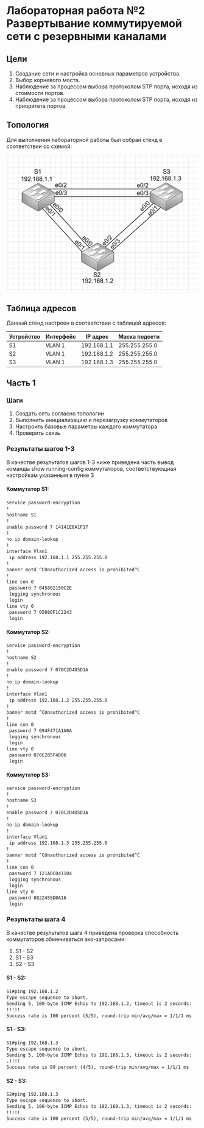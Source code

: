 # Лабораторная работа №2 Развертывание коммутируемой сети с резервными каналами
## Цели 

1) Создание сети и настройка основных параметров устройства.
2) Выбор корневого моста.
3) Наблюдение за процессом выбора протоколом STP порта, исходя из стоимости портов.
4) Наблюдение за процессом выбора протоколом STP порта, исходя из приоритета портов.

## Топология

Для выполнения лабораторной работы был собран стенд в соответствии со схемой:

![](Topoligy_lab2.PNG)

## Таблица адресов

Данный стенд настроен в соответствии с таблицей адресов:

| Устройство      | Интерфейс          | IP адрес     | Маска подсети | 
| --------------- | -------------------| -------------|---------------|
| S1              | VLAN 1             | 192.168.1.1  | 255.255.255.0 | 
| S2              | VLAN 1             | 192.168.1.2  | 255.255.255.0 | 
| S3              | VLAN 1             | 192.168.1.3  | 255.255.255.0 | 

## Часть 1

### Шаги

1) Создать сеть согласно топологии
2) Выполнить инициализацию и перезагрузку коммутаторов
3) Настроить базовые параметры каждого коммутатора
4) Проверить связь

### Результаты шагов 1-3
В качестве результатов шагов 1-3 ниже приведена часть вывод команды show running-config коммутаторов, соответствующиая настройкам указанным в пунке 3

#### Коммутатор S1:
```
service password-encryption
!
hostname S1
!
enable password 7 14141E0A1F17
!
no ip domain-lookup
!
interface Vlan1
 ip address 192.168.1.1 255.255.255.0
!
banner motd ^CUnauthorized access is prohibited^C
!
line con 0
 password 7 045802150C2E
 logging synchronous
 login
line vty 0
 password 7 05080F1C2243
 login
```

#### Коммутатор S2:
```
service password-encryption
!
hostname S2
!
enable password 7 070C2D4D5D1A
!
no ip domain-lookup
!
interface Vlan1
 ip address 192.168.1.2 255.255.255.0
!
banner motd ^CUnauthorized access is prohibited^C
!
line con 0
 password 7 094F471A1A0A
 logging synchronous
 login
line vty 0
 password 070C285F4D06
 login
```

#### Коммутатор S3:
```
service password-encryption
!
hostname S3
!
enable password 7 070C2D4D5D1A
!
no ip domain-lookup
!
interface Vlan1
 ip address 192.168.1.3 255.255.255.0
!
banner motd ^CUnauthorized access is prohibited^C
!
line con 0
 password 7 121A0C041104
 logging synchronous
 login
line vty 0
 password 0822455D0A16
 login
```

### Результаты шага 4
 В качестве результатов шага 4 приведена проверка способность коммутаторов обмениваться эхо-запросами:
 1) S1 - S2
 2) S1 - S3
 3) S2 - S3
 
#### S1 - S2:
```
S1#ping 192.168.1.2
Type escape sequence to abort.
Sending 5, 100-byte ICMP Echos to 192.168.1.2, timeout is 2 seconds:
!!!!!
Success rate is 100 percent (5/5), round-trip min/avg/max = 1/1/1 ms
```

#### S1 - S3:
```
S1#ping 192.168.1.3
Type escape sequence to abort.
Sending 5, 100-byte ICMP Echos to 192.168.1.3, timeout is 2 seconds:
.!!!!
Success rate is 80 percent (4/5), round-trip min/avg/max = 1/1/1 ms
```

#### S2 - S3:
```
S2#ping 192.168.1.3
Type escape sequence to abort.
Sending 5, 100-byte ICMP Echos to 192.168.1.3, timeout is 2 seconds:
!!!!!
Success rate is 100 percent (5/5), round-trip min/avg/max = 1/1/1 ms
```






 
 
 
 
 
